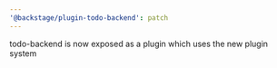 ```yaml
---
'@backstage/plugin-todo-backend': patch
---
```


todo-backend is now exposed as a plugin which uses the new plugin system
